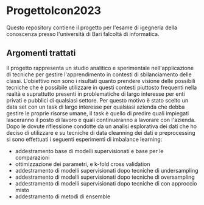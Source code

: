 # ProgettoIcon2023
Questo repository contiene il progetto per l'esame di igegneria della conoscenza presso l'università di Bari falcoltà di informatica.

## Argomenti trattati
Il progetto rappresenta un studio analitico e sperimentale nell'applicazione di tecniche per gestire l'apprendimento in contesti di sbilanciamento delle classi. L'obiettivo non sono i risultati quanto prendere visione delle possibili tecniche che è possibile utilizzare in questi contesti piuttosto frequenti nella realtà e suprattutto presenti in problematiche di largo interesse per enti privati e pubblici di qualsiasi settore. Per questo motivo è stato scelto un data set con un task di largo interesse per qualsiasi azienda che debba gestire le proprie risorse umane, il task è quello di predire quali impiegati lasceranno il posto di lavoro e quali continueranno a lavorare con l'azienda. Dopo le dovute riflessione condotte da un analisi esplorativa dei dati che ho deciso di utilizzare e su tecniche di data cleanning dei dati e preprocessing si sono effettuati i seguenti esperimenti di imbalance learning:

- addestramento base di modelli supervisionati e base per le comparazioni
- ottimizzazione dei parametri, e k-fold cross validation
- addestramento di modelli supervisionati dopo tecniche di undersampling
- addestramento di modelli supervisionati dopo tecniche di oversampling
- addestramento di modelli supervisionati dopo tecniche di con approccio misto
- addestramento di metodi di ensemble

